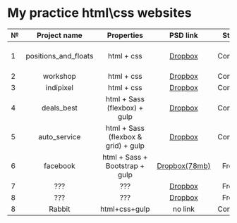 
# My practice html\css websites 
| №        | Project name           | Properties | PSD link  | Status  | Browsers |
| ------------- |:-------------:| :-----:| :-----:| :-----: | -----:|
| 1      | positions_and_floats | html + css | [Dropbox](https://www.dropbox.com/s/f8on2zjdnb4ydj4/float_position%20task.psd?dl=0) | Complete | IE 9+, Chrome, FireFox |
|2 | workshop | html + css | [Dropbox](https://www.dropbox.com/s/0zpuu6id5h79k8l/01-Home_Page.psd?dl=0) | Complete | Chrome |
| 3      | indipixel | html + css | [Dropbox](https://www.dropbox.com/s/3y1abepvoo6fsn9/indipixel_v2_free_psd_web_template.psd?dl=0) | Complete | Chrome |
| 4      | deals_best      | html + Sass (flexbox) + gulp |   [Dropbox](https://www.dropbox.com/s/4k7ugcsq2nuob9m/Premium%20Beautiful%20Deals%20Website%20PSD%20Template%20for%20Free%20Download%20-%20cssauthor.com.psd?dl=0) | Complete | Chrome |
| 5      | auto_service      | html + Sass (flexbox & grid) + gulp |   [Dropbox](https://www.dropbox.com/s/924wmbz4tzlv4tu/index.psd?dl=0) | Complete | Chrome, Firefox |
| 6 | facebook | html + Sass + Bootstrap + gulp | [Dropbox(78mb)](https://www.dropbox.com/s/nadiw4de4j9185w/Facebook-01-Desktop-Profile.psd?dl=0) | Frozen | Chrome, Firefox |
| 7 | ??? | ??? | [Dropbox](https://www.dropbox.com/s/38dxvb3sa6mfln6/CV%20Portfoilio.psd?dl=0) | Frozen | ??? |
| 8 | ??? | ??? | [Dropbox](https://www.dropbox.com/s/fesivova7oli9zi/rwd_task.psd?dl=0) | Frozen | ??? |
| 8 | Rabbit | html+css+gulp | no link | Complete | Chrome |
